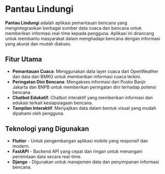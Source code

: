 # Pantau Lindungi

**Pantau Lindungi** adalah aplikasi pemantauan bencana yang mengintegrasikan berbagai sumber data cuaca dan bencana untuk memberikan informasi real-time kepada pengguna. Aplikasi ini dirancang untuk membantu masyarakat dalam menghadapi bencana dengan informasi yang akurat dan mudah diakses.

## Fitur Utama
- **Pemantauan Cuaca**: Menggunakan data layer cuaca dari OpenWeather dan data dari BMKG untuk memberikan informasi cuaca terkini.  
- **Peringatan Dini Bencana**: Mengakses informasi dari Posko Banjir Jakarta dan BNPB untuk memberikan peringatan dini terhadap potensi bencana.  
- **Chatbot Edukatif**: Chatbot interaktif yang memberikan informasi dan edukasi terkait kesiapsiagaan bencana.  
- **Tampilan Interaktif**: Menyajikan data dalam bentuk visual yang mudah dipahami oleh pengguna.  

## Teknologi yang Digunakan
- **Flutter** - Untuk pengembangan aplikasi mobile yang responsif dan modern.  
- **FastAPI** - Backend API yang cepat dan ringan untuk menangani permintaan data secara real-time.  
- **Django** - Digunakan untuk manajemen data dan penyimpanan informasi bencana.  
